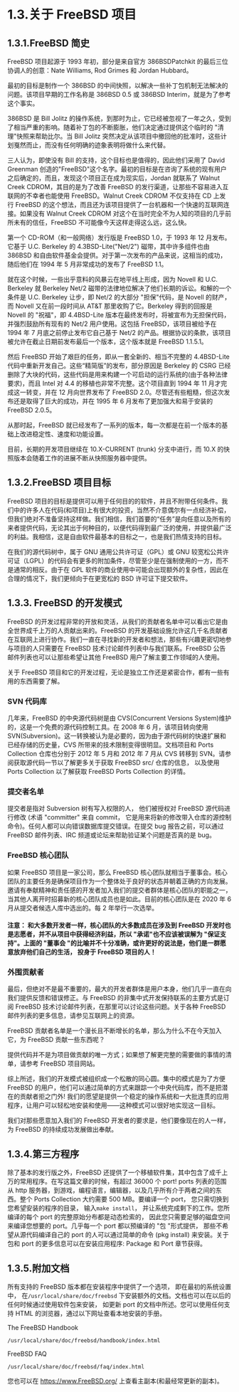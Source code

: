 # 1.3.关于 FreeBSD 项目

## 1.3.1.FreeBSD 简史

FreeBSD 项目起源于 1993 年初，部分是来自官方 386BSDPatchkit 的最后三位协调人的创意：Nate Williams, Rod Grimes 和 Jordan Hubbard。

最初的目标是制作一个 386BSD 的中间快照，以解决一些补丁包机制无法解决的问题。该项目早期的工作名称是 386BSD 0.5 或 386BSD Interim，就是为了参考这个事实。

386BSD 是 Bill Jolitz 的操作系统，到那时为止，它已经被忽视了一年之久，受到了相当严重的影响。随着补丁包的不断膨胀，他们决定通过提供这个临时的 "清理"快照来帮助比尔。当 Bill Jolitz 突然决定从该项目中撤回他的批准时，这些计划戛然而止，而没有任何明确的迹象表明将做什么来代替。

三人认为，即使没有 Bill 的支持，这个目标也是值得的，因此他们采用了 David Greenman 创造的"FreeBSD"这个名字。最初的目标是在咨询了系统的现有用户之后确定的，而且，发现这个项目正在成为现实后，Jordan 就联系了 Walnut Creek CDROM，其目的是为了改善 FreeBSD 的发行渠道，让那些不容易进入互联网的不幸者也能使用 FreeBSD。Walnut Creek CDROM 不仅支持在 CD 上发行 FreeBSD 的这个想法，而且还为该项目提供了一台机器和一个快速的互联网连接。如果没有 Walnut Creek CDROM 对这个在当时完全不为人知的项目的几乎前所未有的信任，FreeBSD 不可能像今天这样走得这么远，这么快。

第一个 CD-ROM（和一般网络）发行版是 FreeBSD 1.0，于 1993 年 12 月发布。它基于 U.C. Berkeley 的 4.3BSD-Lite("Net/2") 磁带，其中许多组件也由 386BSD 和自由软件基金会提供。对于第一次发布的产品来说，这相当的成功，随后他们在 1994 年 5 月非常成功的发布了 FreeBSD 1.1。

就在这个时候，一些出乎意料的风暴云在地平线上形成，因为 Novell 和 U.C. Berkeley 就 Berkeley Net/2 磁带的法律地位解决了他们长期的诉讼。和解的一个条件是 U.C. Berkeley 让步，即 Net/2 的大部分 "担保"代码，是 Novell 的财产，而 Novell 又在前一段时间从 AT&T 那里收购了它。Berkeley 得到的回报是 Novell 的 "祝福"，即 4.4BSD-Lite 版本在最终发布时，将被宣布为无担保代码，并强烈鼓励所有现有的 Net/2 用户使用。这包括 FreeBSD，该项目被给予在 1994 年 7 月底之前停止发布它自己基于 Net/2 的产品。根据协议的条款，该项目被允许在截止日期前发布最后一个版本，这个版本就是 FreeBSD 1.1.5.1。

然后 FreeBSD 开始了艰巨的任务，即从一套全新的、相当不完整的 4.4BSD-Lite 代码中重新开发自己。这些“精简版”的发布，部分原因是 Berkeley 的 CSRG 已经删除了大块的代码，这些代码是用来构建一个可启动的运行系统的(由于各种法律要求)，而且 Intel 对 4.4 的移植也非常不完整。这个项目直到 1994 年 11 月才完成这一转变，并在 12 月向世界发布了 FreeBSD 2.0。尽管还有些粗糙，但这次发布还是取得了巨大的成功，并在 1995 年 6 月发布了更加强大和易于安装的 FreeBSD 2.0.5。

从那时起，FreeBSD 就已经发布了一系列的版本，每一次都是在前一个版本的基础上改进稳定性、速度和功能设置。

目前，长期的开发项目继续在 10.X-CURRENT (trunk) 分支中进行，而 10.X 的快照版本会随着工作的进展不断从快照服务器中提供。

## 1.3.2.FreeBSD 项目目标

FreeBSD 项目的目标是提供可以用于任何目的的软件，并且不附带任何条件。我们中的许多人在代码(和项目)上有很大的投资，当然不介意偶尔有一点经济补偿，但我们绝对不准备坚持这样做。我们相信，我们首要的“任务”是向任意以及所有的来者提供代码，无论其出于何种目的，以便代码得到最广泛的使用，并提供最广泛的利益。我相信，这是自由软件最基本的目标之一，也是我们热情支持的目标。

在我们的源代码树中，属于 GNU 通用公共许可证（GPL）或 GNU 较宽松公共许可证（LGPL）的代码会有更多的附加条件，尽管至少是在强制使用的一方，而不是通常的相反。由于在 GPL 软件的商业使用中可能会出现额外的复杂性，因此在合理的情况下，我们更倾向于在更宽松的 BSD 许可证下提交软件。

## 1.3.3. FreeBSD 的开发模式

FreeBSD 的开发过程非常的开放和灵活，从我们的贡献者名单中可以看出它是由全世界成千上万的人贡献出来的。FreeBSD 的开发基础设施允许这几千名贡献者在互联网上进行协作。我们一直在寻找新的开发者和想法，那些有兴趣更密切地参与项目的人只需要在 FreeBSD 技术讨论邮件列表中与我们联系。FreeBSD 公告邮件列表也可以让那些希望让其他 FreeBSD 用户了解主要工作领域的人使用。

关于 FreeBSD 项目和它的开发过程，无论是独立工作还是紧密合作，都有一些有用的东西需要了解。

### SVN 代码库

几年来，FreeBSD 的中央源代码树是由 CVS(Concurrent Versions System)维护的，这是一个免费的源代码控制工具。在 2008 年 6 月，该项目转向使用 SVN(Subversion)。这一转换被认为是必要的，因为由于源代码树的快速扩展和已经存储的历史量，CVS 所带来的技术限制变得很明显。文档项目和 Ports Collection 仓库也分别于 2012 年 5 月和 2012 年 7 月从 CVS 转移到 SVN。请参阅获取源代码一节以了解更多关于获取 FreeBSD src/ 仓库的信息， 以及使用 Ports Collection 以了解获取 FreeBSD Ports Collection 的详情。

### 提交者名单

提交者是指对 Subversion 树有写入权限的人， 他们被授权对 FreeBSD 源代码进行修改 (术语 "committer" 来自 commit， 它是用来将新的修改带入仓库的源控制命令)。任何人都可以向错误数据库提交错误。在提交 bug 报告之前，可以通过 FreeBSD 邮件列表、IRC 频道或论坛来帮助验证某个问题是否真的是 bug。

### FreeBSD 核心团队

如果 FreeBSD 项目是一家公司，那么 FreeBSD 核心团队就相当于董事会。核心团队的主要任务是确保项目作为一个整体处于良好的状态并朝着正确的方向发展。邀请有奉献精神和责任感的开发者加入我们的提交者群体是核心团队的职能之一，当其他人离开时招募新的核心团队成员也是如此。目前的核心团队是在 2020 年 6 月从提交者候选人库中选出的。每 2 年举行一次选举。

#### 注意： 和大多数开发者一样，核心团队的大多数成员在涉及到 FreeBSD 开发时也是志愿者，并不从项目中获得经济利益，所以 "承诺"也不应该被误解为 "保证支持"。上面的 "董事会 "的比喻并不十分准确，或许更好的说法是，他们是一群愿意放弃他们自己的生活， 投身于 FreeBSD 项目的人！

### 外围贡献者

最后，但绝对不是最不重要的，最大的开发者群体是用户本身，他们几乎一直在向我们提供反馈和错误修正。与 FreeBSD 的非集中式开发保持联系的主要方式是订阅 FreeBSD 技术讨论邮件列表，在那里可以讨论这些问题。关于各种 FreeBSD 邮件列表的更多信息，请参见互联网上的资源。

FreeBSD 贡献者名单是一个漫长且不断增长的名单，那么为什么不在今天加入它，为 FreeBSD 贡献一些东西呢？

提供代码并不是为项目做贡献的唯一方式；如果想了解更完整的需要做的事情的清单，请参考 FreeBSD 项目网站。

综上所述，我们的开发模式被组织成一个松散的同心圆。集中的模式是为了方便 FreeBSD 的用户，他们可以通过简单的方式来跟踪一个中央代码库，而不是把潜在的贡献者拒之门外! 我们的愿望是提供一个稳定的操作系统和一大批连贯的应用程序，让用户可以轻松地安装和使用——这种模式可以很好地实现这一目标。

我们对那些愿意加入我们的 FreeBSD 开发者的要求是，他们要像现在的人一样，为 FreeBSD 的持续成功发展做出奉献。

## 1.3.4.第三方程序

除了基本的发行版之外，FreeBSD 还提供了一个移植软件集，其中包含了成千上万的常用程序。在写这篇文章的时候，有超过 36000 个 port! ports 列表的范围从 http 服务器，到游戏，编程语言，编辑器，以及几乎所有介于两者之间的东西。整个 Ports Collection 大约需要 500 MB。要编译一个 port， 您只需切换到您希望安装的程序的目录， 输入`make install`， 并让系统完成剩下的工作。您所编译的每个 port 的完整原始分布都是动态检索的， 因此您只需要足够的磁盘空间来编译您想要的 port。几乎每一个 port 都以预编译的 "包 "形式提供， 那些不希望从源代码编译自己的 port 的人可以通过简单的命令 (pkg install) 来安装。关于包和 port 的更多信息可以在安装应用程序: Package 和 Port 章节获得。

## 1.3.5.附加文档

所有支持的 FreeBSD 版本都在安装程序中提供了一个选项， 即在最初的系统设置中， 在`/usr/local/share/doc/freebsd` 下安装额外的文档。文档也可以在以后的任何时候通过使用软件包来安装， 如更新 port 的文档中所述。您可以使用任何支持 HTML 的浏览器，通过以下网址查看本地安装的手册。

The FreeBSD Handbook

```
/usr/local/share/doc/freebsd/handbook/index.html
```

FreeBSD FAQ

```
/usr/local/share/doc/freebsd/faq/index.html
```

您也可以在 https://www.FreeBSD.org/ 上查看主副本(和最经常更新的副本)。

